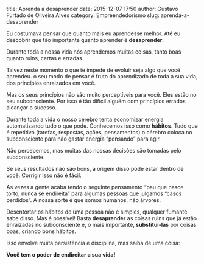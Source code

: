 title: Aprenda a desaprender
date: 2015-12-07 17:50
author: Gustavo Furtado de Oliveira Alves
category: Empreendedorismo
slug: aprenda-a-desaprender

Eu costumava pensar que quanto mais eu aprendesse melhor. Até eu descobrir que tão importante quanto aprender é **desaprender**.

Durante toda a nossa vida nós aprendemos muitas coisas, tanto boas quanto ruins, certas e erradas.

Talvez neste momento o que te impede de evoluir seja algo que você aprendeu. o seu modo de pensar é fruto do aprendizado de toda a sua vida, dos princípios enraizados em você.

Mas os seus princípios não são muito perceptíveis para você. Eles estão no seu subconsciente. Por isso é tão difícil alguém com princípios errados alcançar o sucesso.

Durante toda a vida o nosso cérebro tenta economizar energia automatizando tudo o que pode. Conhecemos isso como **hábitos**. Tudo que é repetitivo (tarefas, respostas, ações, pensamentos) o cérebro coloca no subconsciente para não gastar energia “pensando” para agir.

Não percebemos, mas muitas das nossas decisões são tomadas pelo subconsciente.

Se seus resultados não são bons, a origem disso pode estar dentro de você. Corrigir isso não é fácil.

As vezes a gente acaba tendo o seguinte pensamento “pau que nasce torto, nunca se endireita” para algumas pessoas que julgamos “casos perdidos”. A nossa sorte é que somos humanos, não árvores.

Desentortar os hábitos de uma pessoa não é simples, qualquer fumante sabe disso. Mas é possível! Basta **desaprender** as coisas ruins que já estão enraizadas no subconsciente e, o mais importante, **substituí-las** por coisas boas, criando bons hábitos.

Isso envolve muita persistência e disciplina, mas saiba de uma coisa:

**Você tem o poder de endireitar a sua vida!**

